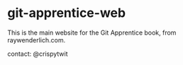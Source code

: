# git-apprentice-web

This is the main website for the Git Apprentice book, from raywenderlich.com.

contact: @crispytwit
